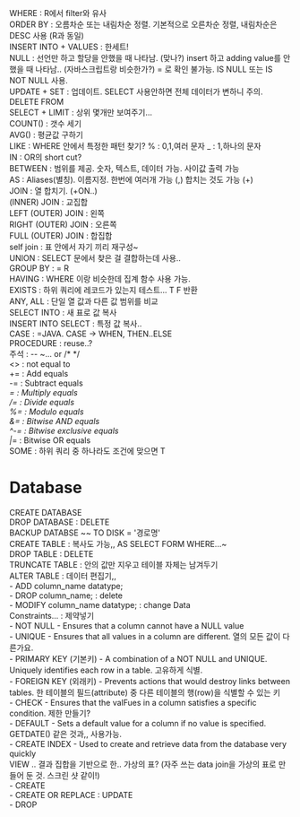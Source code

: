 WHERE : R에서 filter와 유사  
ORDER BY : 오름차순 또는 내림차순 정렬. 기본적으로 오른차순 정렬, 내림차순은 DESC 사용 (R과 동일)  
INSERT INTO + VALUES : 한세트!  
NULL : 선언만 하고 할당을 안했을 때 나타남. (맞나?) insert 하고 adding value를 안했을 때 나타남.. (자바스크립트랑 비슷한가?) = 로 확인 불가능. IS NULL 또는 IS NOT NULL 사용.  
UPDATE + SET : 업데이트. SELECT 사용안하면 전체 데이터가 변하니 주의.  
DELETE FROM  
SELECT + LIMIT : 상위 몇개만 보여주기...   
COUNT() : 갯수 세기  
AVG() : 평균값 구하기  
LIKE : WHERE 안에서 특정한 패턴 찾기? % : 0,1,여러 문자 _ : 1,하나의 문자  
IN : OR의 short cut?  
BETWEEN : 범위를 제공. 숫자, 텍스트, 데이터 가능. 사이값 출력 가능  
AS : Aliases(별칭). 이름지정. 한번에 여러개 가능 (,) 합치는 것도 가능 (+)  
JOIN : 열 합치기. (+ON..)  
    (INNER) JOIN : 교집합  
    LEFT (OUTER) JOIN : 왼쪽  
    RIGHT (OUTER) JOIN : 오른쪽  
    FULL (OUTER) JOIN : 합집합  
    self join : 표 안에서 자기 끼리 재구성~  
UNION : SELECT 문에서 찾은 걸 결합하는데 사용..  
GROUP BY : = R  
HAVING : WHERE 이랑 비슷한데 집계 함수 사용 가능.  
EXISTS : 하위 쿼리에 레코드가 있는지 테스트... T F 반환  
ANY, ALL : 단일 열 값과 다른 값 범위를 비교  
SELECT INTO : 새 표로 값 복사   
INSERT INTO SELECT : 특정 값 복사..  
CASE : =JAVA. CASE -> WHEN, THEN..ELSE  
PROCEDURE : reuse..?  
주석 : -- ~... or /* */  
<> : not equal to   
+= : Add equals  
-= : Subtract equals  
*= : Multiply equals  
/= : Divide equals  
%= : Modulo equals  
&= : Bitwise AND equals  
^-= : Bitwise exclusive equals  
|*= : Bitwise OR equals  
SOME : 하위 쿼리 중 하나라도 조건에 맞으면 T  
  
# Database
CREATE DATABASE  
DROP DATABASE : DELETE  
BACKUP DATABSE ~~ TO DISK = '경로명'  
CREATE TABLE : 복사도 가능,, AS SELECT FORM WHERE...~  
DROP TABLE : DELETE  
TRUNCATE TABLE : 안의 값만 지우고 테이블 자체는 남겨두기  
ALTER TABLE : 데이터 편집기,,   
    - ADD column_name datatype;  
    - DROP column_name; : delete  
    - MODIFY column_name datatype; : change Data  
Constraints... : 제약넣기  
    - NOT NULL - Ensures that a column cannot have a NULL value  
    - UNIQUE - Ensures that all values in a column are different. 열의 모든 값이 다른가요.  
    - PRIMARY KEY (기본키) - A combination of a NOT NULL and UNIQUE. Uniquely identifies each row in a table. 고유하게 식별.   
    - FOREIGN KEY (외래키) - Prevents actions that would destroy links between tables. 한 테이블의 필드(attribute) 중 다른 테이블의 행(row)을 식별할 수 있는 키  
    - CHECK - Ensures that the valFues in a column satisfies a specific condition. 제한 만들기?  
    - DEFAULT - Sets a default value for a column if no value is specified. GETDATE() 같은 것과,, 사용가능.   
    - CREATE INDEX - Used to create and retrieve data from the database very quickly  
VIEW .. 결과 집합을 기반으로 한.. 가상의 표? (자주 쓰는 data join을 가상의 표로 만들어 둔 것. 스크린 샷 같이!)  
    - CREATE  
    - CREATE OR REPLACE : UPDATE  
    - DROP  